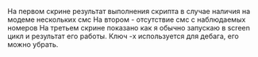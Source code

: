 

На первом скрине результат выполнения скрипта в случае наличия на модеме нескольких смс
На втором - отсутствие смс с наблюдаемых номеров
На третьем скрине показано как я обычно запускаю в screen цикл и результат его работы. Ключ -x используется для дебага, его можно убрать.